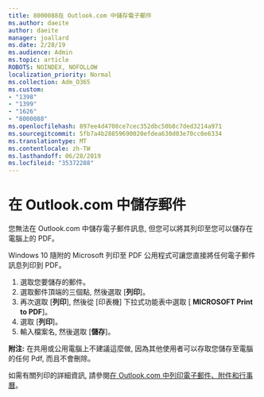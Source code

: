```yaml
---
title: 8000088在 Outlook.com 中儲存電子郵件
ms.author: daeite
author: daeite
manager: joallard
ms.date: 2/28/19
ms.audience: Admin
ms.topic: article
ROBOTS: NOINDEX, NOFOLLOW
localization_priority: Normal
ms.collection: Adm_O365
ms.custom:
- "1398"
- "1399"
- "1626"
- "8000088"
ms.openlocfilehash: 897ee4d4708ce7cec352dbc50b8c7ded3214a971
ms.sourcegitcommit: 5fb7a4b28859690020efdea630d03e70cc0e6334
ms.translationtype: MT
ms.contentlocale: zh-TW
ms.lasthandoff: 06/28/2019
ms.locfileid: "35372288"
---
```

# <a name="saving-messages-in-outlookcom"></a>在 Outlook.com 中儲存郵件

您無法在 Outlook.com 中儲存電子郵件訊息, 但您可以將其列印至您可以儲存在電腦上的 PDF。

Windows 10 隨附的 Microsoft 列印至 PDF 公用程式可讓您直接將任何電子郵件訊息列印到 PDF。

1. 選取您要儲存的郵件。
2. 選取郵件頂端的三個點, 然後選取 [**列印**]。
3. 再次選取 [**列印**], 然後從 [印表機] 下拉式功能表中選取 [ **MICROSOFT Print to PDF**]。
4. 選取 [**列印**]。
5. 輸入檔案名, 然後選取 [**儲存**]。

**附注:** 在共用或公用電腦上不建議這麼做, 因為其他使用者可以存取您儲存至電腦的任何 Pdf, 而且不會刪除。

如需有關列印的詳細資訊, 請參閱[在 Outlook.com 中列印電子郵件、附件和行事曆](https://support.office.com/article/c835b8e5-b310-4cab-ac15-b6eb95149855)。